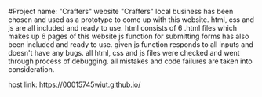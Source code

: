 #Project name: "Craffers" website
"Craffers" local business has been chosen and used as a prototype to come up with this website.
html, css and js are all included and ready to use. 
html consists of 6 .html files which makes up 6 pages of this website
js function for submitting forms has also been included and ready to use. 
given js function responds to all inputs and doesn't have any bugs.
all html, css and js files were checked and went through process of debugging.
all mistakes and code failures are taken into consideration.



host link: https://00015745wiut.github.io/